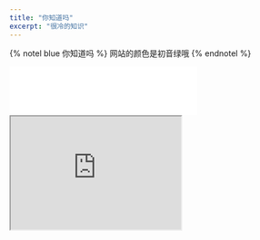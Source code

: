 ```yaml
---
title: "你知道吗"
excerpt: "很冷的知识"
---
```

{% notel blue 你知道吗 %}
网站的颜色是初音绿哦
{% endnotel %}

<iframe frameborder="no" border="0" marginwidth="0" marginheight="0" width=330 height=86 src="//music.163.com/outchain/player?type=2&id=4010201&auto=0&height=66"></iframe>
<iframe id="monitor"
    title="monitor"
    width="300"
    height="200"
    src="http://qoriginal.vip:2333">
</iframe>
